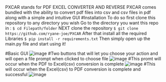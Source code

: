 PXCAR stands for PDF EXCEL CONVERTER AND REVERSE
PXCAR comes bundled with the ability to convert pdf files into csv and csv files in pdf along with a simple and intuitive GUI
#Installation 
To do so first clone this repository to any directory you wish
Go to the directory you want this repo in :
`$ cd Filepath/folder`
NEXT clone the repository 
`$ git clone https://github.com/ryane-joe/PXCAR`
After that install all the required Libraries 
`$ pip install -r requirements.txt`
Then simply open up the main.py file and start using it!


#Basic GUI
![image](https://user-images.githubusercontent.com/125251551/218404452-665dd005-e641-4059-b2e3-b24eef40c5dd.png)
#Two buttons that will let you choose your action and will open a file prompt when clicked to choose file
![image](https://user-images.githubusercontent.com/125251551/218404624-318c46bc-68b6-4352-9ea6-40d16582a3f1.png)
#This promt will occur when the PDF to Excel(csv) conversion is complete
![image](https://user-images.githubusercontent.com/125251551/218405001-e86fe620-535b-4aa4-bd47-b9e27441475e.png)
#This will occur when the Excel(csv) to PDF conversion is complete and successful 
![image](https://user-images.githubusercontent.com/125251551/218405312-0d18a740-6493-4b3f-a2c5-b2175828c028.png)

